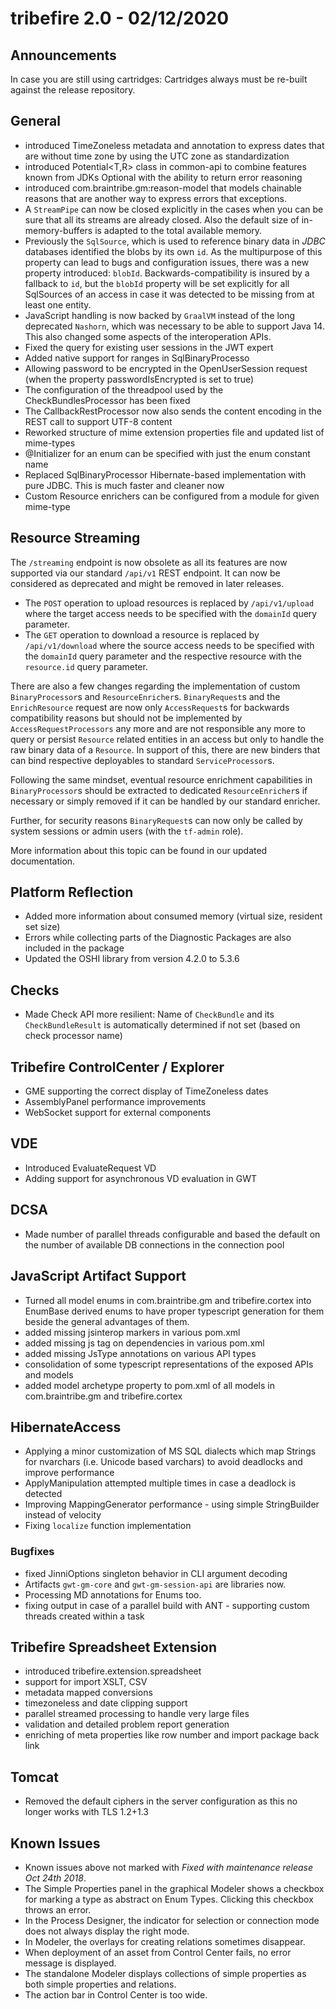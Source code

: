 # tribefire 2.0 - 02/12/2020

## Announcements
In case you are still using cartridges: Cartridges always must be re-built against the release repository.

## General

* introduced TimeZoneless metadata and annotation to express dates that are without time zone by using the UTC zone as standardization
* introduced Potential<T,R> class in common-api to combine features known from JDKs Optional<T> with the ability to return error reasoning
* introduced com.braintribe.gm:reason-model that models chainable reasons that are another way to express errors that exceptions.
* A `StreamPipe` can now be closed explicitly in the cases when you can be sure that all its streams are already closed. Also the default size of in-memory-buffers is adapted to the total available memory.
* Previously the `SqlSource`, which is used to reference binary data in *JDBC* databases identified the blobs by its own `id`. As the multipurpose of this property can lead to bugs and configuration issues, there was a new property introduced: `blobId`. Backwards-compatibility is insured by a fallback to `id`, but the `blobId` property will be set explicitly for all SqlSources of an access in case it was detected to be missing from at least one entity.
* JavaScript handling is now backed by `GraalVM` instead of the long deprecated `Nashorn`, which was necessary to be able to support Java 14. This also changed some aspects of the interoperation APIs.
 * Fixed the query for existing user sessions in the JWT expert
* Added native support for ranges in SqlBinaryProcesso
* Allowing password to be encrypted in the OpenUserSession request (when the property passwordIsEncrypted is set to true) 
* The configuration of the threadpool used by the CheckBundlesProcessor has been fixed
* The CallbackRestProcessor now also sends the content encoding in the REST call to support UTF-8 content
* Reworked structure of mime extension properties file and updated list of mime-types
* @Initializer for an enum can be specified with just the enum constant name
* Replaced SqlBinaryProcessor Hibernate-based implementation with pure JDBC. This is much faster and cleaner now
* Custom Resource enrichers can be configured from a module for given mime-type

## Resource Streaming
The `/streaming` endpoint is now obsolete as all its features are now supported via our standard `/api/v1` REST endpoint. It can now be considered as deprecated and might be removed in later releases.

* The `POST` operation to upload resources is replaced by `/api/v1/upload` where the target access needs to be specified with the `domainId` query parameter.
* The `GET` operation to download a resource is replaced by `/api/v1/download` where the source access needs to be specified with the `domainId` query parameter and the respective resource with the `resource.id` query parameter.

There are also a few changes regarding the implementation of custom `BinaryProcessor`s and `ResourceEnricher`s. `BinaryRequest`s and the `EnrichResource` request are now only `AccessRequest`s for backwards compatibility reasons but should not be implemented by `AccessRequestProcessors` any more and are not responsible any more to query or persist `Resource` related entities in an access but only to handle the raw binary data of a `Resource`. In support of this, there are new binders that can bind respective deployables to standard `ServiceProcessor`s.

Following the same mindset, eventual resource enrichment capabilities in `BinaryProcessor`s should be extracted to dedicated `ResourceEnricher`s if necessary or simply removed if it can be handled by our standard enricher.

Further, for security reasons `BinaryRequest`s can now only be called by system sessions or admin users (with the `tf-admin` role).

More information about this topic can be found in our updated documentation.

## Platform Reflection
* Added more information about consumed memory (virtual size, resident set size)
* Errors while collecting parts of the Diagnostic Packages are also included in the package
* Updated the OSHI library from version 4.2.0 to 5.3.6

## Checks
* Made Check API more resilient: Name of `CheckBundle` and its `CheckBundleResult` is automatically determined if not set (based on check processor name)



## Tribefire ControlCenter / Explorer

* GME supporting the correct display of TimeZoneless dates
* AssemblyPanel performance improvements
* WebSocket support for external components

## VDE
* Introduced EvaluateRequest VD
* Adding support for asynchronous VD evaluation in GWT

## DCSA
* Made number of parallel threads configurable and based the default on the number of available DB connections in the connection pool

## JavaScript Artifact Support

* Turned all model enums in com.braintribe.gm and tribefire.cortex into EnumBase derived enums to have proper typescript generation for them beside the general advantages of them.
* added missing jsinterop markers in various pom.xml
* added missing js tag on dependencies in various pom.xml
* added missing JsType annotations on various API types
* consolidation of some typescript representations of the exposed APIs and models
* added model archetype property to pom.xml of all models in com.braintribe.gm and tribefire.cortex

## HibernateAccess

* Applying a minor customization of MS SQL dialects which map Strings for nvarchars (i.e. Unicode based varchars) to avoid deadlocks and improve performance
* ApplyManipulation attempted multiple times in case a deadlock is detected
* Improving MappingGenerator performance - using simple StringBuilder instead of velocity
* Fixing `localize` function implementation

### Bugfixes

* fixed JinniOptions singleton behavior in CLI argument decoding
* Artifacts `gwt-gm-core` and `gwt-gm-session-api` are libraries now.
* Processing MD annotations for Enums too.
* fixing output in case of a parallel build with ANT - supporting custom threads created within a task

## Tribefire Spreadsheet Extension

* introduced tribefire.extension.spreadsheet
* support for import XSLT, CSV
* metadata mapped conversions
* timezoneless and date clipping support
* parallel streamed processing to handle very large files
* validation and detailed problem report generation
* enriching of meta properties like row number and import package back link

## Tomcat
* Removed the default ciphers in the server configuration as this no longer works with TLS 1.2+1.3

## Known Issues

* Known issues above not marked with *Fixed with maintenance release Oct 24th 2018*.
* The Simple Properties panel in the graphical Modeler shows a checkbox for marking a type as abstract on Enum Types. Clicking this checkbox throws an error. 
* In the Process Designer, the indicator for selection or connection mode does not always display the right mode.
* In Modeler, the overlays for creating relations sometimes disappear.
* When deployment of an asset from Control Center fails, no error message is displayed.
* The standalone Modeler displays collections of simple properties as both simple properties and relations.
* The action bar in Control Center is too wide.